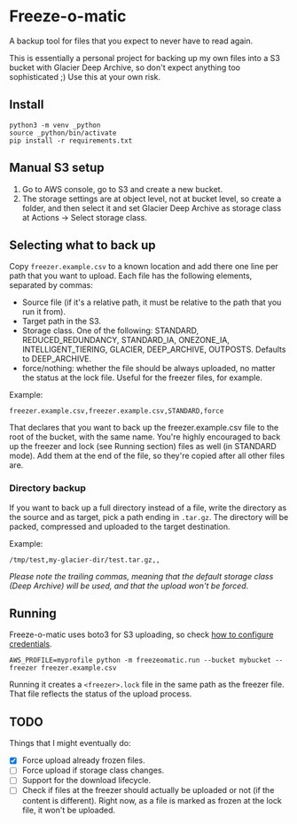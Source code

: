 # Freeze-o-matic

A backup tool for files that you expect to never have to read again.

This is essentially a personal project for backing up my own files into a S3 bucket with Glacier Deep Archive, so don't
expect anything too sophisticated ;) Use this at your own risk.

## Install

    python3 -m venv _python
    source _python/bin/activate
    pip install -r requirements.txt

## Manual S3 setup

1. Go to AWS console, go to S3 and create a new bucket.
2. The storage settings are at object level, not at bucket level, so create a folder, and then select it and set Glacier
   Deep Archive as storage class at Actions -> Select storage class.

## Selecting what to back up

Copy `freezer.example.csv` to a known location and add there one line per path that you want to upload. Each file has
the following elements, separated by commas:

- Source file (if it's a relative path, it must be relative to the path that you run it from).
- Target path in the S3.
- Storage class. One of the following: STANDARD, REDUCED_REDUNDANCY, STANDARD_IA, ONEZONE_IA, INTELLIGENT_TIERING,
  GLACIER, DEEP_ARCHIVE, OUTPOSTS. Defaults to DEEP_ARCHIVE.
- force/nothing: whether the file should be always uploaded, no matter the status at the lock file. Useful for the
  freezer files, for example.

Example:

    freezer.example.csv,freezer.example.csv,STANDARD,force

That declares that you want to back up the freezer.example.csv file to the root of the bucket, with the same name.
You're highly encouraged to back up the freezer and lock (see Running section) files as well (in STANDARD mode). Add
them at the end of the file, so they're copied after all other files are.

### Directory backup

If you want to back up a full directory instead of a file, write the directory as the source and as target, pick a path
ending in `.tar.gz`. The directory will be packed, compressed and uploaded to the target destination.

Example:

    /tmp/test,my-glacier-dir/test.tar.gz,,

_Please note the trailing commas, meaning that the default storage class (Deep Archive) will be used, and that the
upload won't be forced_.

## Running

Freeze-o-matic uses boto3 for S3 uploading, so check
[how to configure credentials](https://boto3.amazonaws.com/v1/documentation/api/latest/guide/credentials.html).

    AWS_PROFILE=myprofile python -m freezeomatic.run --bucket mybucket --freezer freezer.example.csv

Running it creates a `<freezer>.lock` file in the same path as the freezer file. That file reflects the status of the
upload process.

## TODO

Things that I might eventually do:

- [x] Force upload already frozen files.
- [ ] Force upload if storage class changes.
- [ ] Support for the download lifecycle.
- [ ] Check if files at the freezer should actually be uploaded or not (if the content is different). Right now, as a
  file is marked as frozen at the lock file, it won't be uploaded.
